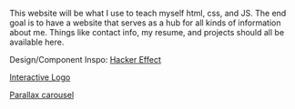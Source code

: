 This website will be what I use to teach myself html, css, and JS. The end goal is to have a website that serves as a hub for all kinds of information about me. Things like contact info, my resume, and projects should all be available here. 


Design/Component Inspo:
[Hacker Effect](https://www.youtube.com/watch?v=W5oawMJaXbU)

[Interactive Logo](https://www.youtube.com/watch?v=5a8NyGLlorI) 

[Parallax carousel](https://www.youtube.com/watch?v=PkADl0HubMY)
